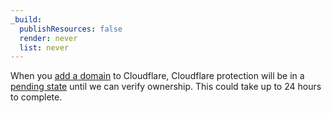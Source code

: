 ```yaml
---
_build:
  publishResources: false
  render: never
  list: never
---
```


When you [add a domain](/fundamentals/get-started/setup/add-site/) to Cloudflare, Cloudflare protection will be in a [pending state](/dns/zone-setups/reference/domain-status/) until we can verify ownership. This could take up to 24 hours to complete.